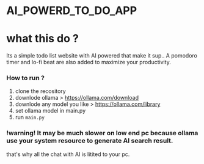 # AI_POWERD_TO_DO_APP
# what this do ?
Its a simple todo list website with AI powered that make it sup..
A pomodoro timer and lo-fi beat are also added to maximize  your productivity.

### How to run ?
1. clone the recository 
2. downlode ollama > https://ollama.com/download
3. downlode any model you like > https://ollama.com/library
4. set ollama model in main.py
5. run `main.py`

### !warning! It may be much slower on low end pc because ollama use your system resource to generate AI search result.
that's why all the chat with AI is litited to your pc.
